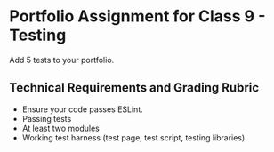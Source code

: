 # Portfolio Assignment for Class 9 - Testing

Add 5 tests to your portfolio.

## Technical Requirements and Grading Rubric
 - Ensure your code passes ESLint.
 - Passing tests
 - At least two modules
 - Working test harness (test page, test script, testing libraries)
